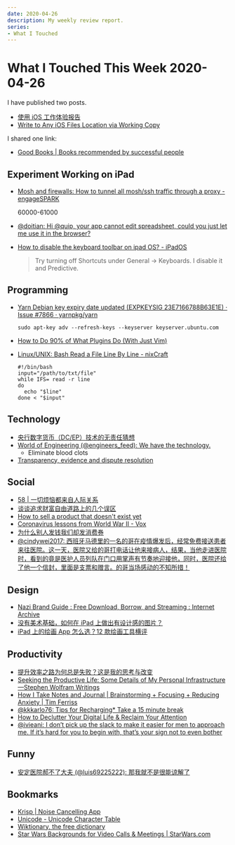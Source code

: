 ```yaml
---
date: 2020-04-26
description: My weekly review report.
series:
- What I Touched
---
```


# What I Touched This Week 2020-04-26

I have published two posts.

* [使用 iOS 工作体验报告](ia-writer://open?path=/Locations/iCloud/§%20Blog/Posts/Posts%20-%202020/2004%20-%20Working%20on%20iOS%20Experience%20Report/♯%20Working%20on%20iOS%20Experience%20Report%20-%20Chinese.md)
* [Write to Any iOS Files Location via Working Copy](ia-writer://open?path=/Locations/iCloud/§%20Blog/Posts/Posts%20-%202020/2004%20-%20Write%20to%20Any%20iOS%20Files%20Location%20via%20Working%20Copy/♯%20Write%20to%20Any%20iOS%20Files%20Location%20via%20Working%20Copy.md)

I shared one link:

* [Good Books | Books recommended by successful people](https://www.goodbooks.io)

<!--more-->

## Experiment Working on iPad

* [Mosh and firewalls: How to tunnel all mosh/ssh traffic through a proxy - engageSPARK](https://www.engagespark.com/blog/mosh-through-firewalls/)

    60000-61000

* [@doitian:  Hi @quip, your app cannot edit spreadsheet, could you just let me use it in the browser? ](https://twitter.com/doitian/status/1252041584151080960)
* [How to disable the keyboard toolbar on ipad OS? - iPadOS](https://www.reddit.com/r/iPadOS/comments/f3qxtf/how_to_disable_the_keyboard_toolbar_on_ipad_os/)

    > Try turning off Shortcuts under General -> Keyboards. I disable it and Predictive.

## Programming

* [Yarn Debian key expiry date updated (EXPKEYSIG 23E7166788B63E1E) · Issue #7866 · yarnpkg/yarn](https://github.com/yarnpkg/yarn/issues/7866)

    ```
    sudo apt-key adv --refresh-keys --keyserver keyserver.ubuntu.com
    ```
* [How to Do 90% of What Plugins Do (With Just Vim)](https://www.youtube.com/watch?v=XA2WjJbmmoM)
* [Linux/UNIX: Bash Read a File Line By Line - nixCraft](https://www.cyberciti.biz/faq/unix-howto-read-line-by-line-from-file/)

    ```
    #!/bin/bash
    input="/path/to/txt/file"
    while IFS= read -r line
    do
      echo "$line"
    done < "$input"
    ```

## Technology

* [央行数字货币（DC/EP）技术的无责任猜想](https://zhuanlan.zhihu.com/p/133817993)
* [World of Engineering (@engineers_feed): We have the technology.](https://twitter.com/engineers_feed/status/1252822745999478788)
    * Eliminate blood clots
* [Transparency, evidence and dispute resolution](https://www.benthamsgaze.org/2020/04/21/transparency-evidence-and-dispute-resolution/)

## Social

* [58 | 一切烦恼都来自人际关系](https://mp.weixin.qq.com/s?__biz=MjM5NzEwNjA5Mg==&mid=2648672012&idx=1&sn=8550a3f304887e31b83fa7fb89e277b1&chksm=bef43fcf8983b6d99ea9b2fa9e45ba6fa410fc35e23791089fcf30476d9272ea9c07d86c1efc&token=223595660%E2%8C%A9=zh_CN)
* [谈谈追求财富自由道路上的几个误区](https://www.youtube.com/watch?v=SfyalmV_B_k)
* [How to sell a product that doesn't exist yet](https://zapier.com/blog/sell-a-product-that-doesnt-exist/)
* [Coronavirus lessons from World War II - Vox](https://www.vox.com/2020/4/10/21214980/coronavirus-economy-jobs-ppe)
* [为什么别人发钱我们却发消费券](https://mp.weixin.qq.com/s/aLuW6yF3bH8cy5R62bin6A)
* [@cindywei2017: 西班牙马德里的一名的哥在疫情爆发后，经常免费接送患者来往医院。这一天，医院又给的哥打电话让他来接病人，结果，当他走进医院时，看到的竟是医护人员列队在门口用掌声有节奏地迎接他，同时，医院还给了他一个信封，里面是支票和赠言。的哥当场感动的不知所措！](https://twitter.com/cindywei2017/status/1252700241637396483)

## Design

* [Nazi Brand Guide : Free Download, Borrow, and Streaming : Internet Archive](https://archive.org/details/organisationsbuchdernsdap_201702/page/n117/mode/2up)
* [没有美术基础，如何在 iPad 上做出有设计感的图片？](https://sspai.com/post/60099)
* [iPad 上的绘画 App 怎么选？12 款绘画工具横评](https://sspai.com/post/60052)

## Productivity

* [提升效率之路为何总是失败？这是我的思考与改变](https://sspai.com/post/60079)
* [Seeking the Productive Life: Some Details of My Personal Infrastructure—Stephen Wolfram Writings](https://writings.stephenwolfram.com/2019/02/seeking-the-productive-life-some-details-of-my-personal-infrastructure/)
* [How I Take Notes and Journal | Brainstorming + Focusing + Reducing Anxiety | Tim Ferriss](https://www.youtube.com/watch?v=UFdR8w_R1HA)
* [@kkkarlo76: Tips for Recharging* Take a 15 minute break](https://twitter.com/kkkarlo76/status/1251791598184206336)
* [How to Declutter Your Digital Life & Reclaim Your Attention](https://doist.com/blog/digital-declutter/)
* [@ivieani: I don’t pick up the slack to make it easier for men to approach me. If it’s hard for you to begin with, that’s your sign not to even bother](https://twitter.com/ivieani/status/1251384328497610752)

## Funny

* [安定医院郝不了大夫 (@luis69225222): 那我就不是很能谅解了](https://twitter.com/luis69225222/status/1251852887484854272)

## Bookmarks

* [Krisp | Noise Cancelling App](https://krisp.ai)
* [Unicode - Unicode Character Table](https://unicode-table.com/en/blocks/)
* [Wiktionary, the free dictionary](https://en.m.wiktionary.org/wiki/Wiktionary:Main_Page)
* [Star Wars Backgrounds for Video Calls & Meetings | StarWars.com](https://www.starwars.com/news/star-wars-backgrounds)


